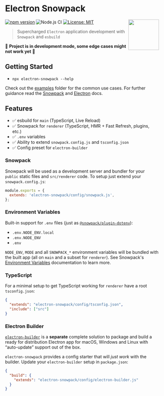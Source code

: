 # Electron Snowpack

<!-- markdownlint-disable no-inline-html line-length -->

<img src="https://raw.githubusercontent.com/karolis-sh/electron-snowpack/main/assets/electron-snowpack.svg" align="right" width="100" height="100" />

<!-- markdownlint-enable no-inline-html line-length -->

[![npm version][package-version-badge]][package-version]
![Node.js CI](https://github.com/karolis-sh/electron-snowpack/workflows/Node.js%20CI/badge.svg)
[![License: MIT](https://img.shields.io/badge/license-mit-yellow.svg)](https://opensource.org/licenses/MIT)

> Supercharged `Electron` application development with `Snowpack` and `esbuild`

🚧 **Project is in development mode, some edge cases might not work yet** 🚧

## Getting Started

- `npx electron-snowpack --help`

Check out the [examples](/examples) folder for the common use cases. For further
guidance read the [Snowpack](https://www.snowpack.dev/) and [Electron](https://www.electronjs.org/)
docs.

## Features

- ✅ esbuild for `main` (TypeScript, Live Reload)
- ✅ Snowpack for `renderer` (TypeScript, HMR + Fast Refresh, plugins, etc.)
- ✅ `.env` variables
- ✅ Ability to extend `snowpack.config.js` and `tsconfig.json`
- ✅ Config preset for `electron-builder`

### Snowpack

Snowpack will be used as a development server and bundler for your `public`
static files and `src/renderer` code. To setup just extend your `snowpack.config.js`:

```js
module.exports = {
  extends: 'electron-snowpack/config/snowpack.js',
};
```

### Environment Variables

Built-in support for `.env` files (just as [`@snowpack/plugin-dotenv`](https://www.npmjs.com/package/@snowpack/plugin-dotenv)):

- `.env.NODE_ENV.local`
- `.env.NODE_ENV`
- `.env`

`NODE_ENV`, `MODE` and all `SNOWPACK_*` environment variables will be bundled
with the built app (all on `main` and a subset for `renderer`). See
Snowpack's [Environment Variables](https://www.snowpack.dev/reference/environment-variables)
documentation to learn more.

### TypeScript

For a minimal setup to get TypeScript working for `renderer` have a root `tsconfig.json`:

```json
{
  "extends": "electron-snowpack/config/tsconfig.json",
  "include": ["src"]
}
```

### Electron Builder

[`electron-builder`](https://www.electron.build/) is a **separate** complete solution
to package and build a ready for distribution Electron app for macOS, Windows and
Linux with “auto-update” support out of the box.

`electron-snowpack` provides a config starter that will _just work_ with the builder.
Update your `electron-builder` setup in `package.json`:

```json
{
  "build": {
    "extends": "electron-snowpack/config/electron-builder.js"
  }
}
```

[package-version-badge]: https://badge.fury.io/js/electron-snowpack.svg
[package-version]: https://www.npmjs.com/package/electron-snowpack

